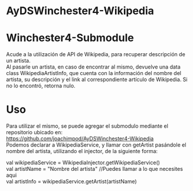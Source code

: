 # AyDSWinchester4-Wikipedia

# Winchester4-Submodule
Acude a la utilización de API de Wikipedia, para recuperar descripción de un artista.<br>
 Al pasarle un artista, en caso de encontrar al mismo, devuelve una data class WikipediaArtistInfo, que cuenta con la información del nombre del artista, su descripción y el link al correspondiente artículo de Wikipedia. Si no lo encontró, retorna nulo.<br>
 
# Uso

 Para utilizar el mismo, se puede agregar el submodulo mediante el repositorio ubicado en:<br>
https://github.com/joachimpod/AyDSWinchester4-Wikipedia<br>
Podemos declarar a WikipediaService, y llamar con getArtist pasándole el nombre del artista, utilizando el injector, de la siguiente forma:<br>
   
val wikipediaService = WikipediaInjector.getWikipediaService()<br>
val artistName = "Nombre del artista" //Puedes llamar a lo que necesites aqui<br>
val artistInfo = wikipediaService.getArtist(artistName)<br>
